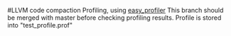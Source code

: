#LLVM code compaction
Profiling, using [easy_profiler](https://github.com/yse/easy_profiler)
This branch should be merged with master before checking profiling results. Profile is stored into "test_profile.prof"
